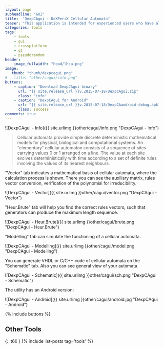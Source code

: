 ```yaml
---
layout: page
subheadline: "GUI"
title:  "DexpCAgui - DeXPeriX Cellular Automata"
teaser: "This application is intended for experienced users who have already created a pseudorandom number generators (PRNG). The output is a PRNG on a cellular automata."
categories: tools
tags:
    - tools
    - gui
    - crossplatform
    - qt
    - pseudorandom
header:
    image_fullwidth: "head/lhca.png"
image:
   thumb: "thumb/dexpcagui.png"
#   title: "other/cagui/info.png"
buttons:
    - caption: "Download DexpCAgui binary"
      url: "{{ site.release_url }}v.2015-07-18/DexpCAgui.zip"
      class: "info"
    - caption: "DexpCAgui for Android"
      url: "{{ site.release_url }}v.2015-07-18/DexpCAandroid-debug.apk"
      class: success
comments: true
---
```


![DexpCAgui - Info]({{ site.urlimg }}other/cagui/info.png "DexpCAgui - Info")

> Cellular automata provide simple discrete deterministic mathematical models for physical, biological and computational systems. An "elementary" cellular automaton consists of a sequence of sites carrying values 0 or 1 arranged on a line. The value at each site evolves deterministically with time according to a set of definite rules involving the values of its nearest neighbours. 


"Vector" tab indicates a mathematical basis of cellular automata, where the calculation process is shown. There you can see the auxiliary matrix, rules vector conversion, verification of the polynomial for irreducibility.

![DexpCAgui - Vector]({{ site.urlimg }}other/cagui/vector.png "DexpCAgui - Vector")


"Heur.Brute" tab will help you find the correct rules vectors, such that generators can produce the maximum length sequence.

![DexpCAgui - Heur.Brute]({{ site.urlimg }}other/cagui/brute.png "DexpCAgui - Heur.Brute")


"Modelling" tab can simulate the functioning of a cellular automata.

![DexpCAgui - Modelling]({{ site.urlimg }}other/cagui/model.png "DexpCAgui - Modelling")


You can generate VHDL or C/C++ code of cellular automata on the "Schematic" tab. Also you can see general view of your automata.

![DexpCAgui - Schematic]({{ site.urlimg }}other/cagui/sch.png "DexpCAgui - Schematic")


The utility has an Android version:

![DexpCAgui - Android]({{ site.urlimg }}other/cagui/android.jpg "DexpCAgui - Android")


{% include buttons %}


## Other Tools
{: .t60 }
{% include list-posts tag='tools' %}
